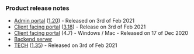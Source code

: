 ### Product release notes
* [Admin portal](/release-notes/admin) ([1.20](/release-notes/admin/v1.20.1)) - Released on 3rd of Feb 2021
* [Client facing portal](/release-notes/portal) ([3.18](/release-notes/portal/v3.18)) - Release on 3rd of Feb 2021
* [Client facing portal](https://help.deskdirector.com/article/4uzjpwaiou) (4.7) - Windows / Mac - Released on 17 of Dec 2020
* [Backend server](https://help.deskdirector.com/article/5ml4ieesph-server-changelog)
* [TECH](/release-notes/tech) ([1.35](/release-notes/tech/v1.35)) - Released on 3rd of Feb 2021
